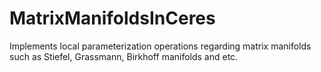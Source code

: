 # MatrixManifoldsInCeres
Implements local parameterization operations regarding matrix manifolds such as Stiefel, Grassmann, Birkhoff manifolds and etc.
